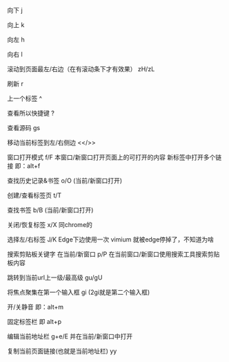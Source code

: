 
向下    j

向上    k

向左    h

向右    l

滚动到页面最左/右边（在有滚动条下才有效果） zH/zL

刷新    r

上一个标签              ^

查看所以快捷键          ?

查看源码                gs

移动当前标签到左/右侧边 <</>>

窗口打开模式            f/F     本窗口/新窗口打开页面上的可打开的内容
新标签中打开多个链接    <a-f>   即：alt+f

查找历史记录&书签       o/O     (当前/新窗口打开)

创建/查看标签页         t/T

查找书签                b/B     (当前/新窗口打开)

关闭/恢复标签           x/X     同chrome的 <c-w> <c-s-t>

选择左/右标签           J/K     Edge下边使用一次 vimium 就被edge停掉了，不知道为啥

搜索剪贴板关键字 在当前/新窗口      p/P     在当前窗口/新窗口使用搜索工具搜索剪贴板内容

跳转到当前url上一级/最高级          gu/gU

将焦点聚集在第一个输入框            gi      (2gi就是第二个输入框)

开/关静音               <a-m>即：alt+m

固定标签栏              <a-p>即 alt+p

编辑当前地址栏          g+e/E       并在当前/新窗口中打开


复制当前页面链接(也就是当前地址栏)  yy
